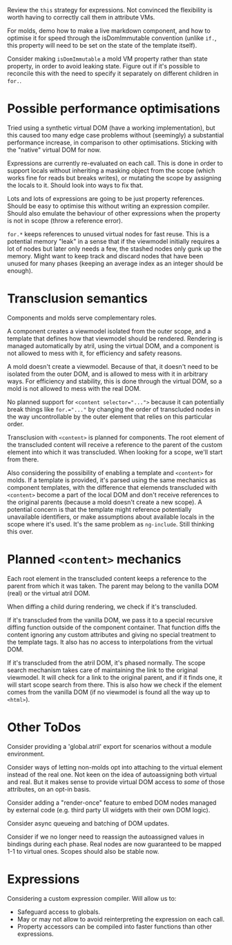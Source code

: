 Review the `this` strategy for expressions. Not convinced the flexibility is
worth having to correctly call them in attribute VMs.

For molds, demo how to make a live markdown component, and how to optimise it
for speed through the isDomImmutable convention (unlike `if.`, this property
will need to be set on the state of the template itself).

Consider making `isDomImmutable` a mold VM property rather than state property,
in order to avoid leaking state. Figure out if it's possible to reconcile this
with the need to specify it separately on different children in `for.`.

# Possible performance optimisations

Tried using a synthetic virtual DOM (have a working implementation), but this
caused too many edge case problems without (seemingly) a substantial performance
increase, in comparison to other optimisations. Sticking with the "native"
virtual DOM for now.

Expressions are currently re-evaluated on each call. This is done in order to
support locals without inheriting a masking object from the scope (which works
fine for reads but breaks writes), or mutating the scope by assigning the locals
to it. Should look into ways to fix that.

Lots and lots of expressions are going to be just property references. Should be
easy to optimise this without writing an expression compiler. Should also
emulate the behaviour of other expressions when the property is not in scope
(throw a reference error).

`for.*` keeps references to unused virtual nodes for fast reuse. This is a
potential memory "leak" in a sense that if the viewmodel initially requires a
lot of nodes but later only needs a few, the stashed nodes only gunk up the
memory. Might want to keep track and discard nodes that have been unused for
many phases (keeping an average index as an integer should be enough).

# Transclusion semantics

Components and molds serve complementary roles.

A component creates a viewmodel isolated from the outer scope, and a template
that defines how that viewmodel should be rendered. Rendering is managed
automatically by atril, using the virtual DOM, and a component is not allowed
to mess with it, for efficiency and safety reasons.

A mold doesn't create a viewmodel. Because of that, it doesn't need to be
isolated from the outer DOM, and is allowed to mess with it in arbitrary ways.
For efficiency and stability, this is done through the virtual DOM, so a mold is
not allowed to mess with the real DOM.

No planned support for `<content selector="...">` because it can potentially
break things like `for.="..."` by changing the order of transcluded nodes in the
way uncontrollable by the outer element that relies on this particular order.

Transclusion with `<content>` is planned for components. The root element of the
transcluded content will receive a reference to the parent of the custom element
into which it was transcluded. When looking for a scope, we'll start from there.

Also considering the possibility of enabling a template and `<content>` for
molds. If a template is provided, it's parsed using the same mechanics as
component templates, with the difference that elemends transcluded with
`<content>` become a part of the local DOM and don't receive references to the
original parents (because a mold doesn't create a new scope). A potential
concern is that the template might reference potentially unavailable
identifiers, or make assumptions about available locals in the scope where it's
used. It's the same problem as `ng-include`. Still thinking this over.

# Planned `<content>` mechanics

Each root element in the transcluded content keeps a reference to the parent
from which it was taken. The parent may belong to the vanilla DOM (real) or the
virtual atril DOM.

When diffing a child during rendering, we check if it's transcluded.

If it's transcluded from the vanilla DOM, we pass it to a special recursive
diffing function outside of the component container. That function diffs the
content ignoring any custom attributes and giving no special treatment to the
template tags. It also has no access to interpolations from the virtual DOM.

If it's transcluded from the atril DOM, it's phased normally. The scope search
mechanism takes care of maintaining the link to the original viewmodel. It will
check for a link to the original parent, and if it finds one, it will start
scope search from there. This is also how we check if the element comes from the
vanilla DOM (if no viewmodel is found all the way up to `<html>`).

# Other ToDos

Consider providing a 'global.atril' export for scenarios without a module
environment.

Consider ways of letting non-molds opt into attaching to the virtual element
instead of the real one. Not keen on the idea of autoassigning both virtual and
real. But it makes sense to provide virtual DOM access to _some_ of those
attributes, on an opt-in basis.

Consider adding a "render-once" feature to embed DOM nodes managed by external
code (e.g. third party UI widgets with their own DOM logic).

Consider async queueing and batching of DOM updates.

Consider if we no longer need to reassign the autoassigned values in bindings
during each phase. Real nodes are now guaranteed to be mapped 1-1 to virtual
ones. Scopes should also be stable now.

# Expressions

Considering a custom expression compiler. Will allow us to:
* Safeguard access to globals.
* May or may not allow to avoid reinterpreting the expression on each call.
* Property accessors can be compiled into faster functions than other expressions.
